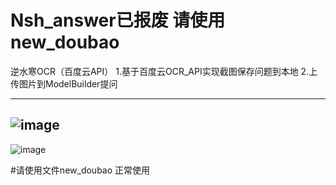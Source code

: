# Nsh_answer已报废 请使用new_doubao
逆水寒OCR（百度云API）
1.基于百度云OCR_API实现截图保存问题到本地
2.上传图片到ModelBuilder提问

----------------------------------------------------------------------------------------------
![image](https://github.com/user-attachments/assets/a393f4b7-66ee-4510-9ae7-df6f463f4f8d)
----------------------------------------------------------------------------------------------

![image](https://github.com/user-attachments/assets/2acdd2ac-8e9f-447d-98ba-b0054ccbb1e5)

#请使用文件new_doubao 正常使用
